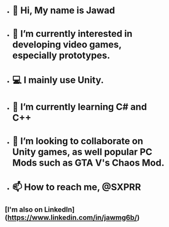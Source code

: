 - # 👋 Hi, My name is Jawad
- # 👀 I’m currently interested in developing video games, especially prototypes.
- # 💻 I mainly use Unity.
- # 🌱 I’m currently learning C# and C++
- # 💞️ I’m looking to collaborate on Unity games, as well popular PC Mods such as GTA V's Chaos Mod.
- # 📫 How to reach me, @SXPRR

## [I'm also on LinkedIn] (https://www.linkedin.com/in/jawmg6b/)
<!---
sxprr/sxprr is a ✨ special ✨ repository because its `README.md` (this file) appears on your GitHub profile.
You can click the Preview link to take a look at your changes.
--->
